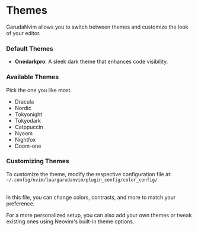 # **Themes**

GarudaNvim allows you to switch between themes and customize the look of your editor.

### Default Themes
- **Onedarkpro**: A sleek dark theme that enhances code visibility.

### Available Themes
Pick the one you like most.

- Dracula
- Nordic
- Tokyonight
- Tokyodark
- Catppuccin
- Nyoom
- Nightfox
- Doom-one

### Customizing Themes
To customize the theme, modify the respective configuration file at:
`~/.config/nvim/lua/garudanvim/plugin_config/color_config/`

</br>
In this file, you can change colors, contrasts, and more to match your preference.

For a more personalized setup, you can also add your own themes or tweak existing ones using Neovim's built-in theme options.

